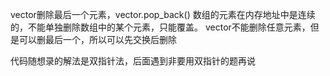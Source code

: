 vector删除最后一个元素，vector.pop_back()
数组的元素在内存地址中是连续的，不能单独删除数组中的某个元素，只能覆盖。
vector不能删除任意元素，但是可以删最后一个，所以可以先交换后删除

代码随想录的解法是双指针法，后面遇到非要用双指针的题再说

